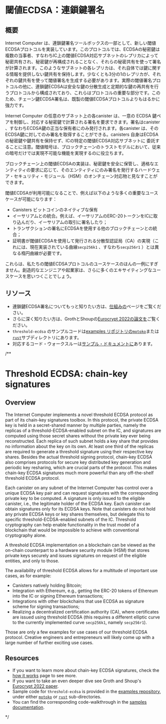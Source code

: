 # 閾値ECDSA：連鎖鍵署名

## 概要

Internet Computer は、連鎖鍵署名ツールボックスの一部として、新しい閾値ECDSAプロトコルを実装しています。このプロトコルでは、ECDSAの秘密鍵は複数の当事者、すなわちIC上の閾値ECDSA対応サブネットのレプリカによって秘密共有され、秘密鍵が再構成されることなく、それらの秘密共有を使って署名が計算されます。このようなサブネットの各レプリカは、それ自体では鍵に関する情報を提供しない鍵共有を保持します。少なくとも3分の1のレプリカが、それぞれの鍵共有を使って閾値署名を生成する必要があります。実際の閾値署名プロトコルの他に、連鎖鍵ECDSAは安全な鍵の分散生成と定期的な鍵の再共有を行うプロトコルから構成されており、これらはプロトコルの重要な部分です。このため、チェーン鍵ECDSA署名は、既製の閾値ECDSAプロトコルよりもはるかに強力です。

Internet Computer の任意のサブネット上の各canister は、一意の ECDSA 鍵ペアを制御し、対応する秘密鍵で計算される署名を要求できます。署名はcanister 、すなわちECDSA鍵の正当な保有者にのみ発行されます。各canister は、そのECDSA鍵に対してのみ署名を取得することができる。canisters 自身はECDSAの秘密鍵や鍵共有を保持せず、ICの特定の閾値ECDSA対応サブネットに 委託することに注意。閾値暗号は、ブロックチェーンのトラストモデルにおいて、従来の暗号だけでは実現不可能な機能を実現するのに役立ちます。

ブロックチェーン上の閾値ECDSAの実装は、秘密鍵を安全に保管し、適格なエンティティの要求に応じて、そのエンティティにのみ署名を発行するハードウェア・セキュリティ・モジュール（HSM）のオンチェーン対応物と見なすことができます。

閾値ECDSAが利用可能になることで、例えば以下のような多くの重要なユースケースが可能になります：

- Canisters ビットコインのネイティブな保有
- イーサリアムとの統合。例えば、イーサリアムのERC-20トークンをICに取り込んだり、イーサリアムの取引に署名したり；
- トランザクションの署名にECDSAを使用する他のブロックチェーンとの統合；
- 証明書が閾値ECDSAを使用して発行される分散型認証局（CA）の実現（これには、現在実装されている曲線`secp256k1` 、すなわち`secp256r1` ）とは異なる楕円曲線が必要です。

これらは、私たちの閾値ECDSAプロトコルのユースケースのほんの一例にすぎません。創造的なエンジニアや起業家は、さらに多くのエキサイティングなユースケースを思いつくことでしょう。

## リソース

- 連鎖鍵ECDSA署名についてもっと知りたい方は、[仕組みの](./t-ecdsa-how-it-works.md)ページをご覧ください。
- さらに深く知りたい方は、GrothとShoupの[Eurocrypt 2022の論文を](https://eprint.iacr.org/2021/1330)ご覧ください。
- `threshold-ecdsa` のサンプルコードは[examples リポジトリの](https://github.com/dfinity/examples)[`motoko`](https://github.com/dfinity/examples/tree/master/motoko/threshold-ecdsa)または [`rust`](https://github.com/dfinity/examples/tree/master/rust/threshold-ecdsa)サブディレクトリにあります。
- 対応するコード・ウォークスルーは[サンプル・ドキュメントに](../../../samples/t-ecdsa-sample.md)あります。

/**
# Threshold ECDSA: chain-key signatures

## Overview
The Internet Computer implements a novel threshold ECDSA protocol as part of its chain-key signatures toolbox. In this protocol, the private ECDSA key is held in a secret-shared manner by multiple parties, namely the replicas of a threshold-ECDSA-enabled subnet on the IC, and signatures are computed using those secret shares without the private key ever being reconstructed. Each replica of such subnet holds a key share that provides no information about the key on its own. At least one third of the replicas are required to generate a threshold signature using their respective key shares. Besides the actual threshold signing protocol, chain-key ECDSA also comprises protocols for secure key distributed key generation and periodic key resharing, which are crucial parts of the protocol. This makes chain-key ECDSA signatures much more powerful than any off-the-shelf threshold ECDSA protocol.

Each canister on any subnet of the Internet Computer has control over a unique ECDSA key pair and can request signatures with the corresponding private key to be computed. A signature is only issued to the eligible canister, i.e., the legitimate holder of the ECDSA key. Each canister can obtain signatures only for its ECDSA keys. Note that canisters do not hold any private ECDSA keys or key shares themselves, but delegate this to specific threshold-ECDSA-enabled subnets of the IC. Threshold cryptography can help enable functionality in the trust model of a blockchain that would be impossible to achieve with conventional cryptography alone.

A threshold ECDSA implementation on a blockchain can be viewed as the on-chain counterpart to a hardware security module (HSM) that stores private keys securely and issues signatures on request of the eligible entities, and only to those.

The availability of threshold ECDSA allows for a multitude of important use cases, as for example:
-   Canisters natively holding Bitcoin;
-   Integration with Ethereum, e.g., getting the ERC-20 tokens of Ethereum into the IC or signing Ethereum transactions;
-   Integrations with other blockchains that use ECDSA as signature scheme for signing transactions;
-   Realizing a decentralized certification authority (CA), where certificates are issued using threshold ECDSA (this requires a different elliptic curve to the currently implemented curve `secp256k1`, namely `secp256r1`).

Those are only a few examples for use cases of our threshold ECDSA protocol. Creative engineers and entrepreneurs will likely come up with a large number of further exciting use cases.

## Resources
- If you want to learn more about chain-key ECDSA signatures, check the [how it works](./t-ecdsa-how-it-works.md) page to see more. 
- If you want to take an even deeper dive see Groth and Shoup's [Eurocrypt 2022 paper](https://eprint.iacr.org/2021/1330).
- Sample code for `threshold-ecdsa` is provided in the [examples repository](https://github.com/dfinity/examples), under either [`motoko`](https://github.com/dfinity/examples/tree/master/motoko/threshold-ecdsa) or [`rust`](https://github.com/dfinity/examples/tree/master/rust/threshold-ecdsa) sub-directories. 
- You can find the corresponding code-walkthrough in the [samples documentation](../../../samples/t-ecdsa-sample.md).

*/